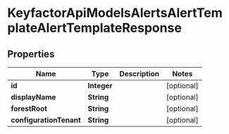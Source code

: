 

# KeyfactorApiModelsAlertsAlertTemplateAlertTemplateResponse


## Properties

| Name | Type | Description | Notes |
|------------ | ------------- | ------------- | -------------|
|**id** | **Integer** |  |  [optional] |
|**displayName** | **String** |  |  [optional] |
|**forestRoot** | **String** |  |  [optional] |
|**configurationTenant** | **String** |  |  [optional] |



